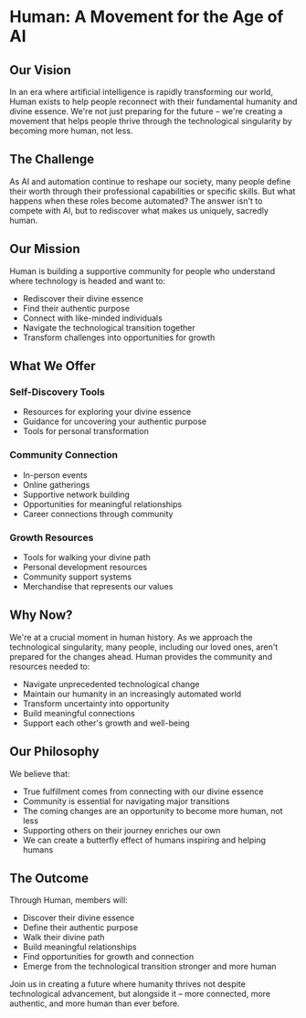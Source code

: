 # Human: A Movement for the Age of AI

## Our Vision
In an era where artificial intelligence is rapidly transforming our world, Human exists to help people reconnect with their fundamental humanity and divine essence. We're not just preparing for the future – we're creating a movement that helps people thrive through the technological singularity by becoming more human, not less.

## The Challenge
As AI and automation continue to reshape our society, many people define their worth through their professional capabilities or specific skills. But what happens when these roles become automated? The answer isn't to compete with AI, but to rediscover what makes us uniquely, sacredly human.

## Our Mission
Human is building a supportive community for people who understand where technology is headed and want to:
- Rediscover their divine essence
- Find their authentic purpose
- Connect with like-minded individuals
- Navigate the technological transition together
- Transform challenges into opportunities for growth

## What We Offer

### Self-Discovery Tools
- Resources for exploring your divine essence
- Guidance for uncovering your authentic purpose
- Tools for personal transformation

### Community Connection
- In-person events
- Online gatherings
- Supportive network building
- Opportunities for meaningful relationships
- Career connections through community

### Growth Resources
- Tools for walking your divine path
- Personal development resources
- Community support systems
- Merchandise that represents our values

## Why Now?
We're at a crucial moment in human history. As we approach the technological singularity, many people, including our loved ones, aren't prepared for the changes ahead. Human provides the community and resources needed to:
- Navigate unprecedented technological change
- Maintain our humanity in an increasingly automated world
- Transform uncertainty into opportunity
- Build meaningful connections
- Support each other's growth and well-being

## Our Philosophy
We believe that:
- True fulfillment comes from connecting with our divine essence
- Community is essential for navigating major transitions
- The coming changes are an opportunity to become more human, not less
- Supporting others on their journey enriches our own
- We can create a butterfly effect of humans inspiring and helping humans

## The Outcome
Through Human, members will:
- Discover their divine essence
- Define their authentic purpose
- Walk their divine path
- Build meaningful relationships
- Find opportunities for growth and connection
- Emerge from the technological transition stronger and more human

Join us in creating a future where humanity thrives not despite technological advancement, but alongside it – more connected, more authentic, and more human than ever before. 